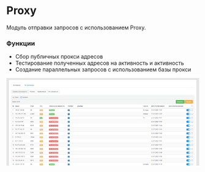 # Proxy

Модуль отправки запросов с использованием Proxy.

### Функции

- Сбор публичных прокси адресов
- Тестирование полученных адресов на активность и активность
- Создание параллельных запросов с использованием базы прокси

![img1](docs/example.png)